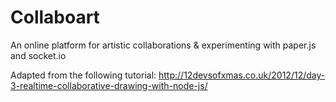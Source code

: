 # Collaboart
An online platform for artistic collaborations & experimenting with paper.js and socket.io

Adapted from the following tutorial:
http://12devsofxmas.co.uk/2012/12/day-3-realtime-collaborative-drawing-with-node-js/
